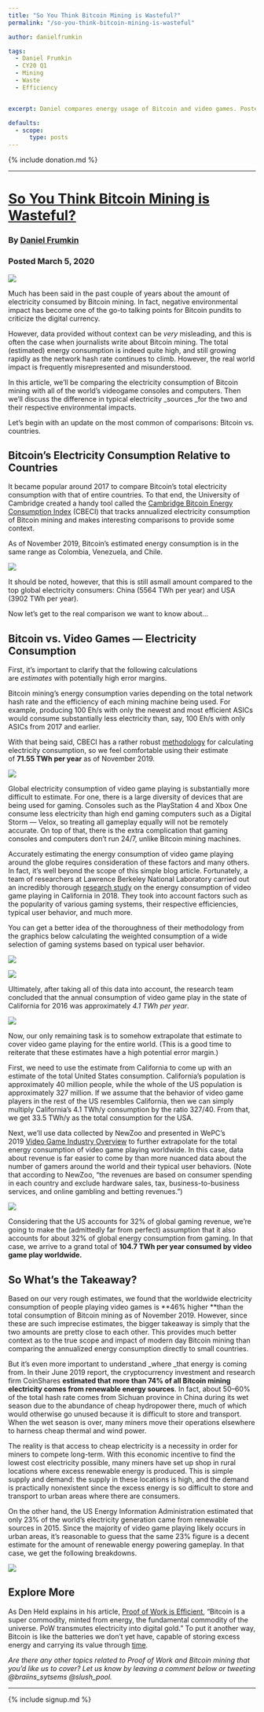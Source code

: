 ```yaml
---
title: "So You Think Bitcoin Mining is Wasteful?"
permalink: "/so-you-think-bitcoin-mining-is-wasteful"

author: danielfrumkin

tags:
  - Daniel Frumkin
  - CY20 Q1
  - Mining
  - Waste
  - Efficiency


excerpt: Daniel compares energy usage of Bitcoin and video games. Posted March 5, 2020.

defaults:
  - scope:
      type: posts
---
```


{% include donation.md %}

***

# [So You Think Bitcoin Mining is Wasteful?](https://medium.com/braiins/so-you-think-bitcoin-mining-is-wasteful-f93cf849a2b9)
### By [Daniel Frumkin](https://medium.com/@danielfrumkin)
### Posted March 5, 2020

![](/assets/images/2020/m3/df1.png)

Much has been said in the past couple of years about the amount of electricity consumed by Bitcoin mining. In fact, negative environmental impact has become one of the go-to talking points for Bitcoin pundits to criticize the digital currency.

However, data provided without context can be _very_ misleading, and this is often the case when journalists write about Bitcoin mining. The total (estimated) energy consumption is indeed quite high, and still growing rapidly as the network hash rate continues to climb. However, the real world impact is frequently misrepresented and misunderstood.

In this article, we’ll be comparing the electricity consumption of Bitcoin mining with all of the world’s videogame consoles and computers. Then we’ll discuss the difference in typical electricity _sources _for the two and their respective environmental impacts.

Let’s begin with an update on the most common of comparisons: Bitcoin vs. countries.

## Bitcoin’s Electricity Consumption Relative to Countries
It became popular around 2017 to compare Bitcoin’s total electricity consumption with that of entire countries. To that end, the University of Cambridge created a handy tool called the [Cambridge Bitcoin Energy Consumption Index](https://www.cbeci.org/) (CBECI) that tracks annualized electricity consumption of Bitcoin mining and makes interesting comparisons to provide some context.

As of November 2019, Bitcoin’s estimated energy consumption is in the same range as Colombia, Venezuela, and Chile.

![](/assets/images/2020/m3/df2.png)

It should be noted, however, that this is still asmall amount compared to the top global electricity consumers: China (5564 TWh per year) and USA (3902 TWh per year).

Now let’s get to the real comparison we want to know about…

## Bitcoin vs. Video Games — Electricity Consumption
First, it’s important to clarify that the following calculations are _estimates_ with potentially high error margins.

Bitcoin mining’s energy consumption varies depending on the total network hash rate and the efficiency of each mining machine being used. For example, producing 100 Eh/s with only the newest and most efficient ASICs would consume substantially less electricity than, say, 100 Eh/s with only ASICs from 2017 and earlier.

With that being said, CBECI has a rather robust [methodology](https://www.cbeci.org/methodology/) for calculating electricity consumption, so we feel comfortable using their estimate of **71.55 TWh per year** as of November 2019.

![](/assets/images/2020/m3/DF3.png)

Global electricity consumption of video game playing is substantially more difficult to estimate. For one, there is a large diversity of devices that are being used for gaming. Consoles such as the PlayStation 4 and Xbox One consume less electricity than high end gaming computers such as a Digital Storm — Velox, so treating all gameplay equally will not be remotely accurate. On top of that, there is the extra complication that gaming consoles and computers don’t run 24/7, unlike Bitcoin mining machines.

Accurately estimating the energy consumption of video game playing around the globe requires consideration of these factors and many others. In fact, it’s well beyond the scope of this simple blog article. Fortunately, a team of researchers at Lawrence Berkeley National Laboratory carried out an incredibly thorough [research study](https://docs.google.com/a/lbl.gov/viewer?a=v&pid=sites&srcid=bGJsLmdvdnxncmVlbmdhbWluZ3xneDo0ZDBmMTI1MTViZTViODY5) on the energy consumption of video game playing in California in 2018. They took into account factors such as the popularity of various gaming systems, their respective efficiencies, typical user behavior, and much more.

You can get a better idea of the thoroughness of their methodology from the graphics below calculating the weighted consumption of a wide selection of gaming systems based on typical user behavior.

![](/assets/images/2020/m3/df4.png)

![](/assets/images/2020/m3/df5.png)

Ultimately, after taking all of this data into account, the research team concluded that the annual consumption of video game play in the state of California for 2016 was approximately _4.1 TWh per year_.

![](/assets/images/2020/m3/df6.png)

Now, our only remaining task is to somehow extrapolate that estimate to cover video game playing for the entire world. (This is a good time to reiterate that these estimates have a high potential error margin.)

First, we need to use the estimate from California to come up with an estimate of the total United States consumption. California’s population is approximately 40 million people, while the whole of the US population is approximately 327 million. If we assume that the behavior of video game players in the rest of the US resembles California, then we can simply multiply California’s 4.1 TWh/y consumption by the ratio 327/40. From that, we get 33.5 TWh/y as the total consumption for the USA.

Next, we’ll use data collected by NewZoo and presented in WePC’s 2019 [Video Game Industry Overview](https://www.wepc.com/news/video-game-statistics/#video-gaming-industry-overview) to further extrapolate for the total energy consumption of video game playing worldwide. In this case, data about revenue is far easier to come by than more nuanced data about the number of gamers around the world and their typical user behaviors. (Note that according to NewZoo, “the revenues are based on consumer spending in each country and exclude hardware sales, tax, business-to-business services, and online gambling and betting revenues.”)

![](/assets/images/2020/m3/df8.png)

Considering that the US accounts for 32% of global gaming revenue, we’re going to make the (admittedly far from perfect) assumption that it also accounts for about 32% of global energy consumption from gaming. In that case, we arrive to a grand total of **104.7 TWh per year consumed by video game play worldwide.**

## So What’s the Takeaway?
Based on our very rough estimates, we found that the worldwide electricity consumption of people playing video games is **46% higher **than the total consumption of Bitcoin mining as of November 2019. However, since these are such imprecise estimates, the bigger takeaway is simply that the two amounts are pretty close to each other. This provides much better context as to the true scope and impact of modern day Bitcoin mining than comparing the annualized energy consumption directly to small countries.

But it’s even more important to understand _where _that energy is coming from. In their June 2019 report, the cryptocurrency investment and research firm CoinShares **estimated that more than 74% of all Bitcoin mining electricity comes from renewable energy sources**. In fact, about 50–60% of the total hash rate comes from Sichuan province in China during its wet season due to the abundance of cheap hydropower there, much of which would otherwise go unused because it is difficult to store and transport. When the wet season is over, many miners move their operations elsewhere to harness cheap thermal and wind power.

The reality is that access to cheap electricity is a necessity in order for miners to compete long-term. With this economic incentive to find the lowest cost electricity possible, many miners have set up shop in rural locations where excess renewable energy is produced. This is simple supply and demand: the supply in these locations is high, and the demand is practically nonexistent since the excess energy is so difficult to store and transport to urban areas where there are consumers.

On the other hand, the US Energy Information Administration estimated that only 23% of the world’s electricity generation came from renewable sources in 2015. Since the majority of video game playing likely occurs in urban areas, it’s reasonable to guess that the same 23% figure is a decent estimate for the amount of renewable energy powering gameplay. In that case, we get the following breakdowns.

![](/assets/images/2020/m3/df9.png)

## Explore More
As Den Held explains in his article, [Proof of Work is Efficient](https://medium.com/@danhedl/pow-is-efficient-aa3d442754d3), “Bitcoin is a super commodity, minted from energy, the fundamental commodity of the universe. PoW transmutes electricity into digital gold.” To put it another way, Bitcoin is like the batteries we don’t yet have, capable of storing excess energy and carrying its value through [time](https://twitter.com/misir_mahmudov/status/1103437467963834369?lang=en).

_Are there any other topics related to Proof of Work and Bitcoin mining that you’d like us to cover? Let us know by leaving a comment below or tweeting @braiins\_sytsems @slush\_pool._

***

{% include signup.md %}